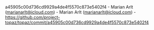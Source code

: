a45905c00d736cd9929a4de4f5570c873e5402f4 - Marian Arlt (marianarlt@icloud.com) - Marian Arlt (marianarlt@icloud.com) - https://github.com/project-topaz/topaz/commit/a45905c00d736cd9929a4de4f5570c873e5402f4
